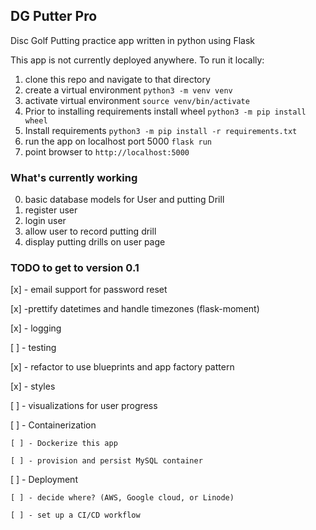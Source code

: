 ## DG Putter Pro

Disc Golf Putting practice app written in python using Flask

This app is not currently deployed anywhere. 
To run it locally:
1. clone this repo and navigate to that directory
2. create a virtual environment `python3 -m venv venv`
3. activate virtual environment `source venv/bin/activate`
4. Prior to installing requirements install wheel `python3 -m pip install wheel`
5. Install requirements `python3 -m pip install -r requirements.txt`
6. run the app on localhost port 5000 `flask run`
7. point browser to `http://localhost:5000`

### What's currently working

0. basic database models for User and putting Drill
1. register user
2. login user
3. allow user to record putting drill
4. display putting drills on user page
    

### TODO to get to version 0.1

[x] - email support for password reset

[x] -prettify datetimes and handle timezones (flask-moment)

[x] - logging

[ ] - testing

[x] - refactor to use blueprints and app factory pattern

[x] - styles

[ ] - visualizations for user progress

[ ] - Containerization

    [ ] - Dockerize this app

    [ ] - provision and persist MySQL container

[ ] - Deployment

    [ ] - decide where? (AWS, Google cloud, or Linode)

    [ ] - set up a CI/CD workflow
